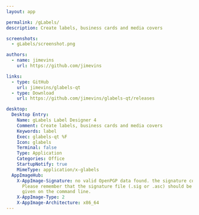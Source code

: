 ```yaml
---
layout: app

permalink: /gLabels/
description: Create labels, business cards and media covers

screenshots:
  - gLabels/screenshot.png

authors:
  - name: jimevins
    url: https://github.com/jimevins

links:
  - type: GitHub
    url: jimevins/glabels-qt
  - type: Download
    url: https://github.com/jimevins/glabels-qt/releases

desktop:
  Desktop Entry:
    Name: gLabels Label Designer 4
    Comment: Create labels, business cards and media covers
    Keywords: label
    Exec: glabels-qt %F
    Icon: glabels
    Terminal: false
    Type: Application
    Categories: Office
    StartupNotify: true
    MimeType: application/x-glabels
  AppImageHub:
    X-AppImage-Signature: no valid OpenPGP data found. the signature could not be verified.
      Please remember that the signature file (.sig or .asc) should be the first file
      given on the command line.
    X-AppImage-Type: 2
    X-AppImage-Architecture: x86_64
---
```

